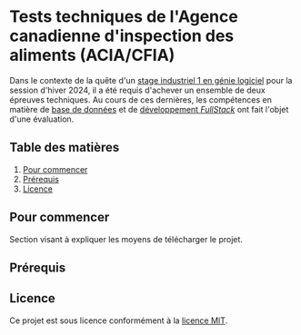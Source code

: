 # Tests techniques de l'Agence canadienne d'inspection des aliments (ACIA/CFIA)
Dans le contexte de la quête d'un [stage industriel 1 en génie logiciel](https://www.etsmtl.ca/etudes/cours/sta106) pour la session d'hiver 2024, il a été requis d'achever un ensemble de deux épreuves techniques. Au cours de ces dernières, les compétences en matière de [base de données](Test%20technique%201) et de [développement _FullStack_](Test%20technique%202) ont fait l'objet d'une évaluation.   

## Table des matières
1. [Pour commencer](#Pour-commencer)
2. [Prérequis](#Prérequis)
3. [Licence](#Licence)

## Pour commencer
Section visant à expliquer les moyens de télécharger le projet. 

## Prérequis
## Licence
Ce projet est sous licence conformément à la [licence MIT](LICENSE).






